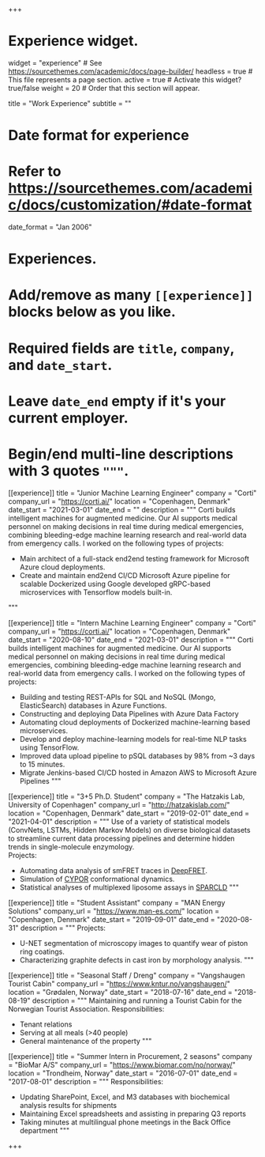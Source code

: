 +++
# Experience widget.
widget = "experience"  # See https://sourcethemes.com/academic/docs/page-builder/
headless = true  # This file represents a page section.
active = true  # Activate this widget? true/false
weight = 20  # Order that this section will appear.

title = "Work Experience"
subtitle = ""

# Date format for experience
#   Refer to https://sourcethemes.com/academic/docs/customization/#date-format
date_format = "Jan 2006"

# Experiences.
#   Add/remove as many `[[experience]]` blocks below as you like.
#   Required fields are `title`, `company`, and `date_start`.
#   Leave `date_end` empty if it's your current employer.
#   Begin/end multi-line descriptions with 3 quotes `"""`.


 [[experience]]
   title = "Junior Machine Learning Engineer"
   company = "Corti"
   company_url = "https://corti.ai/"
   location = "Copenhagen, Denmark"
   date_start = "2021-03-01"
   date_end = ""
   description = """
   Corti builds intelligent machines for augmented medicine.
   Our AI supports medical personnel on making decisions in real time during medical emergencies, combining bleeding-edge machine learning research and real-world data from emergency calls.
   I worked on the following types of projects:
   - Main architect of a full-stack end2end testing framework for Microsoft Azure cloud deployments.
   - Create and maintain end2end CI/CD Microsoft Azure pipeline for scalable Dockerized using Google developed gRPC-based microservices with Tensorflow models built-in. 
   
   """
  
 [[experience]]
   title = "Intern Machine Learning Engineer"
   company = "Corti"
   company_url = "https://corti.ai/"
   location = "Copenhagen, Denmark"
   date_start = "2020-08-10"
   date_end = "2021-03-01"
   description = """
   Corti builds intelligent machines for augmented medicine.
   Our AI supports medical personnel on making decisions in real time during medical emergencies, combining bleeding-edge machine learning research and real-world data from emergency calls.
   I worked on the following types of projects:
   - Building and testing REST-APIs for SQL and NoSQL (Mongo, ElasticSearch) databases in Azure Functions.
   - Constructing and deploying Data Pipelines with Azure Data Factory
   - Automating cloud deployments of Dockerized machine-learning based microservices.
   - Develop and deploy machine-learning models for real-time NLP tasks using TensorFlow.
   - Improved data upload pipeline to pSQL databases by 98% from ~3 days to 15 minutes.
   - Migrate Jenkins-based CI/CD hosted in Amazon AWS to Microsoft Azure Pipelines
   """



[[experience]]
  title = "3+5 Ph.D. Student"
  company = "The Hatzakis Lab, University of Copenhagen"
  company_url = "http://hatzakislab.com/"
  location = "Copenhagen, Denmark"
  date_start = "2019-02-01"
  date_end = "2021-04-01"
  description = """
  Use of a variety of statistical models (ConvNets, LSTMs, Hidden Markov Models) on diverse biological datasets to streamline current data processing pipelines and determine hidden trends in single-molecule enzymology.  
  Projects:  
  - Automating data analysis of smFRET traces in [DeepFRET](publication/deep-fret/).
  - Simulation of [CYPOR](publication/por) conformational dynamics.
  - Statistical analyses of multiplexed liposome assays in [SPARCLD](https://doi.org/10.1101/2021.01.19.427313)
  """


[[experience]]
  title = "Student Assistant"
  company = "MAN Energy Solutions"
  company_url = "https://www.man-es.com/"
  location = "Copenhagen, Denmark"
  date_start = "2019-09-01"
  date_end = "2020-08-31"
  description = """
  Projects:
  - U-NET segmentation of microscopy images to quantify wear of piston ring coatings.
  - Characterizing graphite defects in cast iron by morphology analysis.
  """

[[experience]]
  title = "Seasonal Staff / Dreng"
  company = "Vangshaugen Tourist Cabin"
  company_url = "https://www.kntur.no/vangshaugen/"
  location = "Grødalen, Norway"
  date_start = "2018-07-16"
  date_end = "2018-08-19"
  description = """
  Maintaining and running a Tourist Cabin for the Norwegian Tourist Association.
  Responsibilities:
  - Tenant relations
  - Serving at all meals (>40 people)
  - General maintenance of the property
  """

[[experience]]
  title = "Summer Intern in Procurement, 2 seasons"
  company = "BioMar A/S"
  company_url = "https://www.biomar.com/no/norway/"
  location = "Trondheim, Norway"
  date_start = "2016-07-01"
  date_end = "2017-08-01"
  description = """
  Responsibilities:
  - Updating SharePoint, Excel, and M3 databases with biochemical analysis results for shipments
  - Maintaining Excel spreadsheets and assisting in preparing Q3 reports
  - Taking minutes at multilingual phone meetings in the Back Office department
  """


+++
